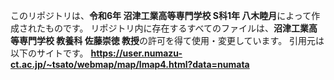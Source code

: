 このリポジトリは、<strong>令和6年 沼津工業高等専門学校 S科1年 八木睦月</strong>によって作成されたものです。
リポジトリ内に存在するすべてのファイルは、<strong>沼津工業高等専門学校 教養科 佐藤崇徳 教授</strong>の許可を得て使用・変更しています。
引用元は以下のサイトです。
<a href="https://user.numazu-ct.ac.jp/~tsato/webmap/map/lmap4.html?data=numata"><strong>https://user.numazu-ct.ac.jp/~tsato/webmap/map/lmap4.html?data=numata</strong></a>
